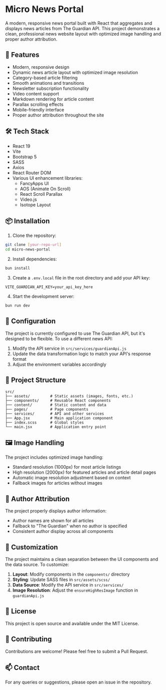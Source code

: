 # Micro News Portal

A modern, responsive news portal built with React that aggregates and displays news articles from The Guardian API. This project demonstrates a clean, professional news website layout with optimized image handling and proper author attribution.

## 🚀 Features

- Modern, responsive design
- Dynamic news article layout with optimized image resolution
- Category-based article filtering
- Smooth animations and transitions
- Newsletter subscription functionality
- Video content support
- Markdown rendering for article content
- Parallax scrolling effects
- Mobile-friendly interface
- Proper author attribution throughout the site

## 🛠️ Tech Stack

- React 19
- Vite
- Bootstrap 5
- SASS
- Axios
- React Router DOM
- Various UI enhancement libraries:
  - FancyApps UI
  - AOS (Animate On Scroll)
  - React Scroll Parallax
  - Video.js
  - Isotope Layout

## 📦 Installation

1. Clone the repository:
```bash
git clone [your-repo-url]
cd micro-news-portal
```

2. Install dependencies:
```bash
bun install
```

3. Create a `.env.local` file in the root directory and add your API key:
```
VITE_GUARDIAN_API_KEY=your_api_key_here
```

4. Start the development server:
```bash
bun run dev
```

## 🔧 Configuration

The project is currently configured to use The Guardian API, but it's designed to be flexible. To use a different news API:

1. Modify the API service in `src/services/guardianApi.js`
2. Update the data transformation logic to match your API's response format
3. Adjust the environment variables accordingly

## 📁 Project Structure

```
src/
├── assets/         # Static assets (images, fonts, etc.)
├── components/     # Reusable React components
├── content/        # Static content and data
├── pages/          # Page components
├── services/       # API and other services
├── App.jsx         # Main application component
├── index.scss      # Global styles
└── main.jsx        # Application entry point
```

## 🖼️ Image Handling

The project includes optimized image handling:

- Standard resolution (1000px) for most article listings
- High resolution (2000px) for featured articles and article detail pages
- Automatic image resolution adjustment based on context
- Fallback images for articles without images

## 👤 Author Attribution

The project properly displays author information:

- Author names are shown for all articles
- Fallback to "The Guardian" when no author is specified
- Consistent author display across all components

## 🎨 Customization

The project maintains a clean separation between the UI components and the data source. To customize:

1. **Layout**: Modify components in the `components/` directory
2. **Styling**: Update SASS files in `src/assets/scss/`
3. **Data Source**: Modify the API service in `src/services/`
4. **Image Resolution**: Adjust the `ensureHighResImage` function in `guardianApi.js`

## 📝 License

This project is open source and available under the MIT License.

## 🤝 Contributing

Contributions are welcome! Please feel free to submit a Pull Request.

## 📫 Contact

For any queries or suggestions, please open an issue in the repository.

